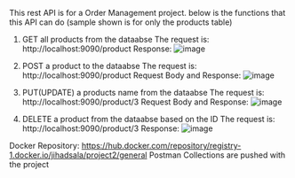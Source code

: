 This rest API is for a Order Management project. below is the functions that this API can do (sample shown is for only the products table)

1) GET all products from the dataabse
The request is: http://localhost:9090/product
Response:
![image](https://user-images.githubusercontent.com/103589775/172425102-2abb503f-ae84-4f6f-8416-7d03458682f7.png)

2) POST a product to the dataabse
The request is: http://localhost:9090/product
Request Body and Response:
![image](https://user-images.githubusercontent.com/103589775/172425407-9edf659a-8976-413c-93b3-10fe61108556.png)

3) PUT(UPDATE) a products name from the dataabse
The request is: http://localhost:9090/product/3
Request Body and Response:
![image](https://user-images.githubusercontent.com/103589775/172425950-1ecbe84d-7773-455d-8c56-c07e7e5c506c.png)

4) DELETE a product from the dataabse based on the ID
The request is: http://localhost:9090/product/3
Response:
![image](https://user-images.githubusercontent.com/103589775/172426123-41c7bb39-36d2-484d-93d0-e45634e01985.png)

Docker Repository: https://hub.docker.com/repository/registry-1.docker.io/jihadsala/project2/general
Postman Collections are pushed with the project
